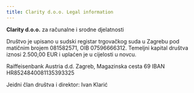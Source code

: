 ```yaml
---
title: Clarity d.o.o. Legal information
---
```

**Clarity d.o.o.** za računalne i srodne djelatnosti

Društvo je upisano u sudski registar trgovačkog suda u Zagrebu pod matičnim brojem 081582571, OIB 07596666312. Temeljni kapital društva iznosi 2.500,00 EUR i uplaćen je u cijelosti u novcu. 

Raiffeisenbank Austria d.d. 
Zagreb, Magazinska cesta 69
IBAN HR8524840081135393325

Jeidni član društva i direktor: Ivan Klarić
